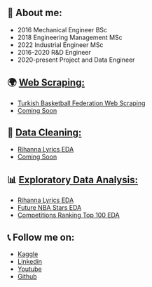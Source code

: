 ## 🚩 About me:
* 2016 Mechanical Engineer BSc
* 2018 Engineering Management MSc
* 2022 Industrial Engineer MSc
* 2016-2020 R&D Engineer
* 2020-present Project and Data Engineer


## 🌍 [Web Scraping:](https://github.com/VivoVinco/Web-Scraping)
* [Turkish Basketball Federation Web Scraping](https://www.kaggle.com/code/vivovinco/turkish-basketball-federation-web-scraping)
* [Coming Soon](https://www.kaggle.com/vivovinco)


## 🧹 [Data Cleaning:](https://github.com/VivoVinco/Data-Cleaning)
* [Rihanna Lyrics EDA](https://www.kaggle.com/vivovinco/rihanna-lyrics-eda)
* [Coming Soon](https://www.kaggle.com/vivovinco)


## 📊 [Exploratory Data Analysis:](https://github.com/VivoVinco/EDA)
* [Rihanna Lyrics EDA](https://www.kaggle.com/vivovinco/rihanna-lyrics-eda)
* [Future NBA Stars EDA](https://www.kaggle.com/vivovinco/future-nba-superstars-eda)
* [Competitions Ranking Top 100 EDA](https://www.kaggle.com/vivovinco/competitions-ranking-top-100-eda)


## 📞 Follow me on:
* [Kaggle](https://www.kaggle.com/vivovinco)
* [Linkedin](https://www.linkedin.com/in/esraecevar/)
* [Youtube](https://www.youtube.com/channel/UCumszIKuMAt1NoAjrIK4L1g)
* [Github](https://github.com/VivoVinco) 
